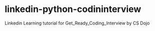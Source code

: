 # linkedin-python-codininterview
Linkedin Learning tutorial for Get_Ready_Coding_Interview by CS Dojo
